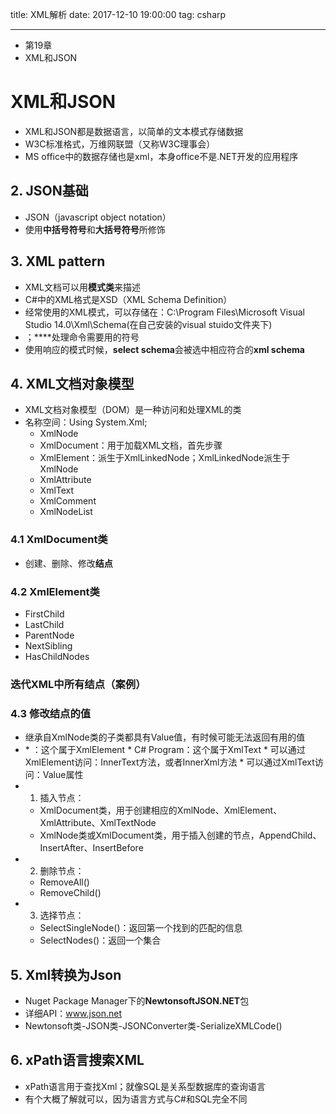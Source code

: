 title: XML解析
date: 2017-12-10 19:00:00
tag: csharp

---

* 第19章
* XML和JSON

<!--more-->

# XML和JSON #

* XML和JSON都是数据语言，以简单的文本模式存储数据
* W3C标准格式，万维网联盟（又称W3C理事会）
* MS office中的数据存储也是xml，本身office不是.NET开发的应用程序

## 2. JSON基础 ##

* JSON（javascript object notation）
* 使用**中括号符号**和**大括号符号**所修饰

## 3. XML pattern ##

* XML文档可以用**模式类**来描述
* C#中的XML格式是XSD（XML Schema Definition）
* 经常使用的XML模式，可以存储在：C:\Program Files\Microsoft Visual Studio 14.0\Xml\Schema(在自己安装的visual stuido文件夹下)
* <?xml version="1.0" encoding="utf-8"?>；**<? ?>**处理命令需要用的符号
* 使用响应的模式时候，**select schema**会被选中相应符合的**xml schema**

## 4. XML文档对象模型 ##

* XML文档对象模型（DOM）是一种访问和处理XML的类
* 名称空间：Using System.Xml;
	* XmlNode
	* XmlDocument：用于加载XML文档，首先步骤
	* XmlElement：派生于XmlLinkedNode；XmlLinkedNode派生于XmlNode
	* XmlAttribute
	* XmlText
	* XmlComment
	* XmlNodeList

### 4.1 XmlDocument类 ###

* 创建、删除、修改**结点**

### 4.2 XmlElement类 ###

* FirstChild
* LastChild
* ParentNode
* NextSibling
* HasChildNodes

### 迭代XML中所有结点（案例） ###

### 4.3 修改结点的值 ###

* 继承自XmlNode类的子类都具有Value值，有时候可能无法返回有用的值
* <title>C# Program</title>
	* <title></title>：这个属于XmlElement
	* C# Program：这个属于XmlText
	* 可以通过XmlElement访问：InnerText方法，或者InnerXml方法
	* 可以通过XmlText访问：Value属性
* 1. 插入节点：
	* XmlDocument类，用于创建相应的XmlNode、XmlElement、XmlAttribute、XmlTextNode
	* XmlNode类或XmlDocument类，用于插入创建的节点，AppendChild、InsertAfter、InsertBefore
* 2. 删除节点：
	* RemoveAll()
	* RemoveChild()
* 3. 选择节点：
	* SelectSingleNode()：返回第一个找到的匹配的信息
	* SelectNodes()：返回一个集合

## 5. Xml转换为Json ##

*  Nuget Package Manager下的**NewtonsoftJSON.NET**包
*  详细API：www.json.net
*  Newtonsoft类-JSON类-JSONConverter类-SerializeXMLCode()

## 6. xPath语言搜索XML ##

* xPath语言用于查找Xml；就像SQL是关系型数据库的查询语言
* 有个大概了解就可以，因为语言方式与C#和SQL完全不同